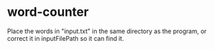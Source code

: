 # word-counter

Place the words in "input.txt" in the same directory as the program, or correct it in inputFilePath so it can find it. 
